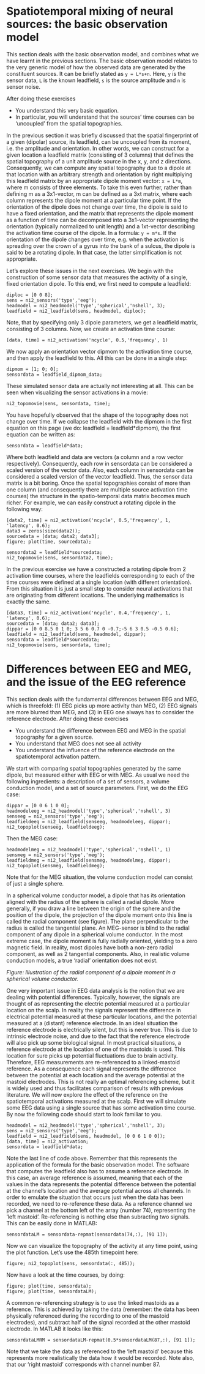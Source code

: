 # Spatiotemporal mixing of neural sources: the basic observation model

This section deals with the basic observation model, and combines what we have learnt in the previous sections. The basic observation model relates to the very generic model of how the observed data are generated by the constituent sources. It can be briefly stated as `y = L*s+n`. Here, `y` is the sensor data, `L` is the known leadfield, `s` is the source amplitude and `n` is sensor noise.

After doing these exercises

-   You understand this very basic equation.
-   In particular, you will understand that the sources’ time courses can be ‘uncoupled’ from the spatial topographies.

In the previous section it was briefly discussed that the spatial fingerprint of a given (dipolar) source, its leadfield, can be uncoupled from its moment, i.e. the amplitude and orientation. In other words, we can construct for a given location a leadfield matrix (consisting of 3 columns) that defines the spatial topography of a unit amplitude source in the x, y, and z directions. Consequently, we can compute any spatial topography due to a dipole at that location with an arbitrary strength and orientation by right multiplying this leadfield matrix by an appropriate dipole moment vector: `x = L*m`, where m consists of three elements. To take this even further, rather than defining m as a 3x1-vector, m can be defined as a 3xt matrix, where each column represents the dipole moment at a particular time point. If the orientation of the dipole does not change over time, the dipole is said to have a fixed orientation, and the matrix that represents the dipole moment as a function of time can be decomposed into a 3x1-vector representing the orientation (typically normalized to unit length) and a 1xt-vector describing the activation time course of the dipole. In a formula: `y = m*s`. If the orientation of the dipole changes over time, e.g. when the activation is spreading over the crown of a gyrus into the bank of a sulcus, the dipole is said to be a rotating dipole. In that case, the latter simplification is not appropriate.

Let’s explore these issues in the next exercises. We begin with the construction of some sensor data that measures the activity of a single, fixed orientation dipole.  To this end, we first need to compute a leadfield:

    diploc = [0 0 8];
    sens = ni2_sensors('type','eeg');
    headmodel = ni2_headmodel('type','spherical','nshell', 3);
    leadfield = ni2_leadfield(sens, headmodel, diploc);

Note, that by specifying only 3 dipole parameters, we get a leadfield matrix, consisting of 3 columns. Now, we create an activation time course:

    [data, time] = ni2_activation('ncycle', 0.5,'frequency', 1)

We now apply an orientation vector dipmom to the activation time course, and then apply the leadfield to this. All this can be done in a single step:

    dipmom = [1; 0; 0];
    sensordata = leadfield_dipmom_data;

These simulated sensor data are actually not interesting at all. This can be seen when visualizing the sensor activations in a movie:

    ni2_topomovie(sens, sensordata, time);

You have hopefully observed that the shape of the topography does not change over time. If we collapse the leadfield with the dipmom in the first equation on this page (we do: leadfield = leadfield*dipmom), the first equation can be written as:

    sensordata = leadfield*data;

Where both leadfield and data are vectors (a column and a row vector respectively). Consequently, each row in sensordata can be considered a scaled version of the vector data. Also, each column in sensordata can be considered a scaled version of the vector leadfield. Thus, the sensor data matrix is a bit boring.
Once the spatial topographies consist of more than one column (and consequently there are multiple source activation time courses) the structure in the spatio-temporal data matrix becomes much richer. For example, we can easily construct a rotating dipole in the following way:

    [data2, time] = ni2_activation('ncycle', 0.5,'frequency', 1, 'latency', 0.6);
    data3 = zeros(size(data2));
    sourcedata = [data; data2; data3];
    figure; plot(time, sourcedata);

    sensordata2 = leadfield*sourcedata;
    ni2_topomovie(sens, sensordata2, time);

In the previous exercise we have a constructed a rotating dipole from 2 activation time courses, where the leadfields corresponding to each of the time courses were defined at a single location (with different orientation). From this situation it is just a small step to consider neural activations that are originating from different locations. The underlying mathematics is exactly the same.

    [data3, time] = ni2_activation('ncycle', 0.4,'frequency', 1, 'latency', 0.6);
    sourcedata = [data; data2; data3];
    dippar = [0 0 8.5 0 1 0; 3 5 6 0.7 0 -0.7;-5 6 3 0.5 -0.5 0.6];
    leadfield = ni2_leadfield(sens, headmodel, dippar);
    sensordata = leadfield*sourcedata;
    ni2_topomovie(sens, sensordata, time);

#	Differences between EEG and MEG, and the issue of the 	EEG reference

This section deals with the fundamental differences between EEG and MEG, which is threefold: (1) EEG picks up more activity than MEG, (2) EEG signals are more blurred than MEG, and (3) in EEG one always has to consider the reference electrode.
After doing these exercises

-   You understand the difference between EEG and MEG in the spatial topography for a given source.
-   You understand that MEG does not see all activity
-   You understand the influence of the reference electrode on the spatiotemporal activation pattern.

We start with comparing spatial topographies generated by the same dipole, but measured either with EEG or with MEG. As usual we need the following ingredients: a description of a set of sensors, a volume conduction model, and a set of source parameters. First, we do the EEG case:

    dippar = [0 0 6 1 0 0];
    headmodeleeg = ni2_headmodel('type','spherical','nshell', 3)
    senseeg = ni2_sensors('type','eeg');
    leadfieldeeg = ni2_leadfield(senseeg, headmodeleeg, dippar);
    ni2_topoplot(senseeg, leadfieldeeg);

Then the MEG case:

    headmodelmeg = ni2_headmodel('type','spherical','nshell', 1)
    sensmeg = ni2_sensors('type','meg');
    leadfieldmeg = ni2_leadfield(sensmeg, headmodelmeg, dippar);
    ni2_topoplot(sensmeg, leadfieldmeg);

Note that for the MEG situation, the volume conduction model can consist of just a single sphere.

In a spherical volume conductor model, a dipole that has its orientation aligned with the radius of the sphere is called a radial dipole. More generally, if you draw a line between the origin of the sphere and the position of the dipole, the projection of the dipole moment onto this line is called the radial component (see figure). The plane perpendicular to the radius is called the tangential plane. An MEG-sensor is blind to the radial component of any dipole in a spherical volume conductor. In the most extreme case, the dipole moment is fully radially oriented, yielding to a zero magnetic field. In reality, most dipoles have both a non-zero radial component, as well as 2 tangential components. Also, in realistic volume conduction models, a true ‘radial’ orientation does not exist.

_Figure: Illustration of the radial component of a dipole moment in a spherical volume conductor._

One very important issue in EEG data analysis is the notion that we are dealing with potential differences. Typically, however, the signals are thought of as representing the electric potential measured at a particular location on the scalp. In reality the signals represent the difference in electrical potential measured at these particular locations, and the potential measured at a (distant) reference electrode.  In an ideal situation the reference electrode is electrically silent, but this is never true. This is due to intrinsic electrode noise, and due to the fact that the reference electrode will also pick up some biological signal. In most practical situations, a reference electrode at the location of one of the mastoids is used. This location for sure picks up potential fluctuations due to brain activity. Therefore, EEG measurements are re-referenced to a linked-mastoid reference. As a consequence each signal represents the difference between the potential at each location and the average potential at the mastoid electrodes. This is not really an optimal referencing scheme, but it is widely used and thus facilitates comparison of results with previous literature.
We will now explore the effect of the reference on the spatiotemporal activations measured at the scalp. First we will simulate some EEG data using a single source that has some activation time course. By now the following code should start to look familiar to you.

    headmodel = ni2_headmodel('type','spherical','nshell', 3);
    sens = ni2_sensors('type','eeg');
    leadfield = ni2_leadfield(sens, headmodel, [0 0 6 1 0 0]);
    [data, time] = ni2_activation;
    sensordata = leadfield*data;

Note the last line of code above. Remember that this represents the application of the formula for the basic observation model.
The software that computes the leadfield also has to assume a reference electrode. In this case, an average reference is assumed, meaning that each of the values in the data represents the potential difference between the potential at the channel’s location and the average potential across all channels. In order to emulate the situation that occurs just when the data has been recorded, we need to re-reference these data. As a reference channel we pick a channel at the bottom left of the array (number 74), representing the ‘left mastoid’. Re-referencing is nothing else than subracting two signals. This can be easily done in MATLAB:

    sensordataLM = sensordata-repmat(sensordata(74,:), [91 1]);

Now we can visualize the topography of the activity at any time point, using the plot function. Let’s use the 485th timepoint here:

    figure; ni2_topoplot(sens, sensordata(:, 485));

Now have a look at the time courses, by doing:

    figure; plot(time, sensordata);
    figure; plot(time, sensordataLM);

A common re-referencing strategy is to use the linked mastoids as a reference. This is achieved by taking the data (remember: the data has been physically referenced during the recording to one of the mastoid electrodes), and subtract half of the signal recorded at the other mastoid electrode. In MATLAB it looks like this:

    sensordataLMRM = sensordataLM-repmat(0.5*sensordataLM(87,:), [91 1]);

Note that we take the data as referenced to the ‘left mastoid’ because this represents more realistically the data how it would be recorded. Note also, that our ‘right mastoid’ corresponds with channel number 87.
